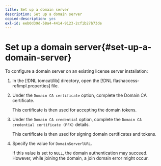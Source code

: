 ```yaml
---
title: Set up a domain server
description: Set up a domain server
copied-description: yes
exl-id: eeb0d39d-58a4-4414-9123-2cf1b27b73de
---
```

# Set up a domain server{#set-up-a-domain-server}

To configure a domain server on an existing license server installation: 

1. In the [!DNL tomcat/lib] directory, open the [!DNL flashaccess-refimpl.properties] file.
1. Under the `Domain CA certificate` option, complete the Domain CA certificate.

   This certificate is then used for accepting the domain tokens.
1. Under the `Domain CA credential` option, complete the `Domain CA credential certificate (PFX)` details.

   This certificate is then used for signing domain certificates and tokens.
1. Specify the value for `DomainServerlURL`.

   If this value is set to `NULL`, the domain authentication may succeed. However, while joining the domain, a join domain error might occur.

